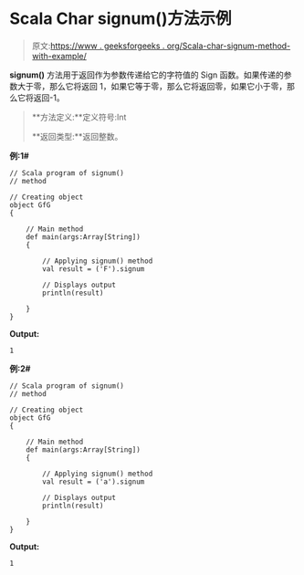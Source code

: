 # Scala Char signum()方法示例

> 原文:[https://www . geeksforgeeks . org/Scala-char-signum-method-with-example/](https://www.geeksforgeeks.org/scala-char-signum-method-with-example/)

**signum()** 方法用于返回作为参数传递给它的字符值的 Sign 函数。如果传递的参数大于零，那么它将返回 1，如果它等于零，那么它将返回零，如果它小于零，那么它将返回-1。

> **方法定义:**定义符号:Int
> 
> **返回类型:**返回整数。

**例:1#**

```
// Scala program of signum()
// method

// Creating object
object GfG
{ 

    // Main method
    def main(args:Array[String])
    {

        // Applying signum() method 
        val result = ('F').signum

        // Displays output
        println(result)

    }
} 
```

**Output:**

```
1

```

**例:2#**

```
// Scala program of signum()
// method

// Creating object
object GfG
{ 

    // Main method
    def main(args:Array[String])
    {

        // Applying signum() method
        val result = ('a').signum

        // Displays output
        println(result)

    }
} 
```

**Output:**

```
1

```
